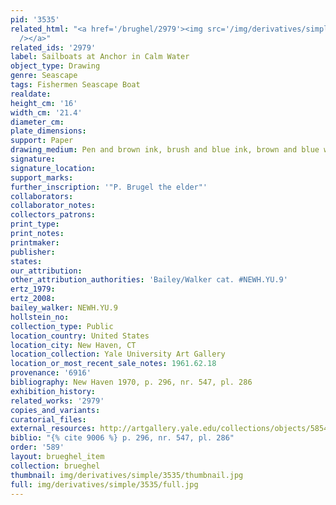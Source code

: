 ```yaml
---
pid: '3535'
related_html: "<a href='/brughel/2979'><img src='/img/derivatives/simple/2979/thumbnail.jpg'
  /></a>"
related_ids: '2979'
label: Sailboats at Anchor in Calm Water
object_type: Drawing
genre: Seascape
tags: Fishermen Seascape Boat
realdate: 
height_cm: '16'
width_cm: '21.4'
diameter_cm: 
plate_dimensions: 
support: Paper
drawing_medium: Pen and brown ink, brush and blue ink, brown and blue wash
signature: 
signature_location: 
support_marks: 
further_inscription: '"P. Brugel the elder"'
collaborators: 
collaborator_notes: 
collectors_patrons: 
print_type: 
print_notes: 
printmaker: 
publisher: 
states: 
our_attribution: 
other_attribution_authorities: 'Bailey/Walker cat. #NEWH.YU.9'
ertz_1979: 
ertz_2008: 
bailey_walker: NEWH.YU.9
hollstein_no: 
collection_type: Public
location_country: United States
location_city: New Haven, CT
location_collection: Yale University Art Gallery
location_or_most_recent_sale_notes: 1961.62.18
provenance: '6916'
bibliography: New Haven 1970, p. 296, nr. 547, pl. 286
exhibition_history: 
related_works: '2979'
copies_and_variants: 
curatorial_files: 
external_resources: http://artgallery.yale.edu/collections/objects/58548
biblio: "{% cite 9006 %} p. 296, nr. 547, pl. 286"
order: '589'
layout: brueghel_item
collection: brueghel
thumbnail: img/derivatives/simple/3535/thumbnail.jpg
full: img/derivatives/simple/3535/full.jpg
---
```

